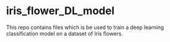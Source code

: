 # iris_flower_DL_model
This repo contains files which is be used to train a deep learning classification model on a dataset of Iris flowers.
